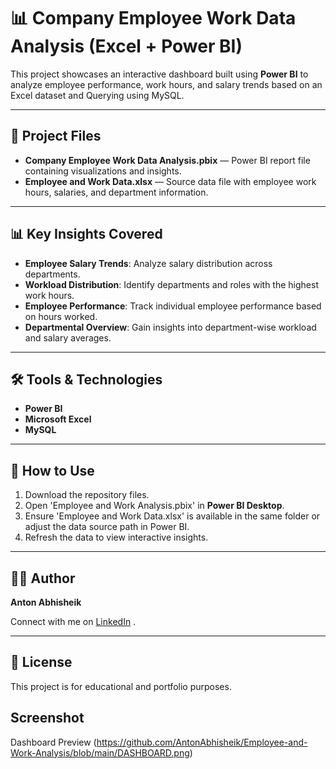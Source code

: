 # 📊 Company Employee Work Data Analysis (Excel + Power BI)

This project showcases an interactive dashboard built using **Power BI** to analyze employee performance, work hours, and salary trends based on an Excel dataset and Querying using MySQL.

---

## 📂 Project Files

- **Company Employee Work Data Analysis.pbix** — Power BI report file containing visualizations and insights.
- **Employee and Work Data.xlsx** — Source data file with employee work hours, salaries, and department information.

---

## 📊 Key Insights Covered

- **Employee Salary Trends**: Analyze salary distribution across departments.
- **Workload Distribution**: Identify departments and roles with the highest work hours.
- **Employee Performance**: Track individual employee performance based on hours worked.
- **Departmental Overview**: Gain insights into department-wise workload and salary averages.

---

## 🛠️ Tools & Technologies

- **Power BI**
- **Microsoft Excel**
- **MySQL**

---

## 📌 How to Use

1. Download the repository files.
2. Open 'Employee and Work Analysis.pbix' in **Power BI Desktop**.
3. Ensure 'Employee and Work Data.xlsx' is available in the same folder or adjust the data source path in Power BI.
4. Refresh the data to view interactive insights.

---

## 👨‍💻 Author

**Anton Abhisheik**

Connect with me on [LinkedIn](https://www.linkedin.com/in/anton-abhisheik/) .

---

## 📎 License

This project is for educational and portfolio purposes.

## Screenshot 

Dashboard Preview (https://github.com/AntonAbhisheik/Employee-and-Work-Analysis/blob/main/DASHBOARD.png)

